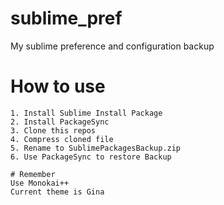 # sublime_pref
My sublime preference and configuration backup

# How to use
```
1. Install Sublime Install Package
2. Install PackageSync
3. Clone this repos
4. Compress cloned file
5. Rename to SublimePackagesBackup.zip
6. Use PackageSync to restore Backup

# Remember
Use Monokai++
Current theme is Gina
